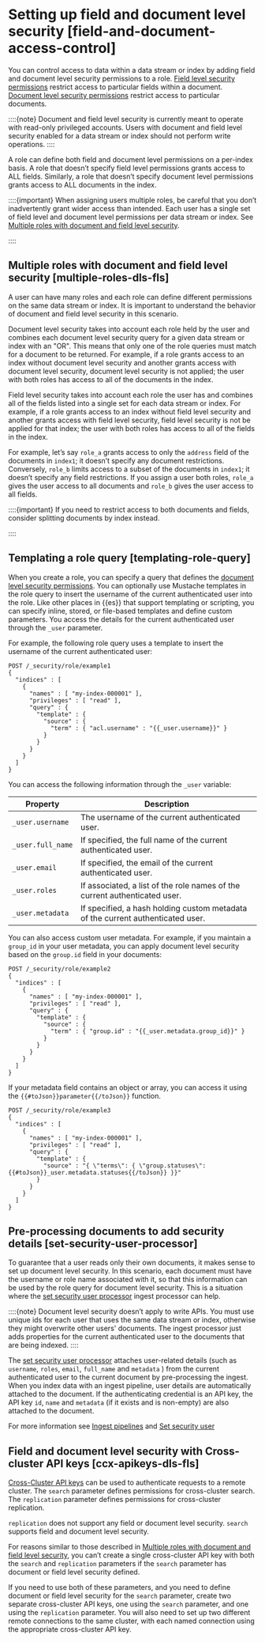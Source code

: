 # Setting up field and document level security [field-and-document-access-control]

You can control access to data within a data stream or index by adding field and document level security permissions to a role. [Field level security permissions](../../../deploy-manage/users-roles/cluster-or-deployment-auth/controlling-access-at-document-field-level.md) restrict access to particular fields within a document. [Document level security permissions](../../../deploy-manage/users-roles/cluster-or-deployment-auth/controlling-access-at-document-field-level.md) restrict access to particular documents.

::::{note} 
Document and field level security is currently meant to operate with read-only privileged accounts. Users with document and field level security enabled for a data stream or index should not perform write operations.
::::


A role can define both field and document level permissions on a per-index basis. A role that doesn’t specify field level permissions grants access to ALL fields. Similarly, a role that doesn’t specify document level permissions grants access to ALL documents in the index.

::::{important} 
When assigning users multiple roles, be careful that you don’t inadvertently grant wider access than intended. Each user has a single set of field level and document level permissions per data stream or index. See [Multiple roles with document and field level security](../../../deploy-manage/users-roles/cluster-or-deployment-auth/controlling-access-at-document-field-level.md#multiple-roles-dls-fls).

::::


## Multiple roles with document and field level security [multiple-roles-dls-fls]

A user can have many roles and each role can define different permissions on the same data stream or index. It is important to understand the behavior of document and field level security in this scenario.

Document level security takes into account each role held by the user and combines each document level security query for a given data stream or index with an "OR". This means that only one of the role queries must match for a document to be returned. For example, if a role grants access to an index without document level security and another grants access with document level security, document level security is not applied; the user with both roles has access to all of the documents in the index.

Field level security takes into account each role the user has and combines all of the fields listed into a single set for each data stream or index. For example, if a role grants access to an index without field level security and another grants access with field level security, field level security is not be applied for that index; the user with both roles has access to all of the fields in the index.

For example, let’s say `role_a` grants access to only the `address` field of the documents in `index1`; it doesn’t specify any document restrictions. Conversely, `role_b` limits access to a subset of the documents in `index1`; it doesn’t specify any field restrictions. If you assign a user both roles, `role_a` gives the user access to all documents and `role_b` gives the user access to all fields.

::::{important} 
If you need to restrict access to both documents and fields, consider splitting documents by index instead.

::::



## Templating a role query [templating-role-query]

When you create a role, you can specify a query that defines the [document level security permissions](../../../deploy-manage/users-roles/cluster-or-deployment-auth/controlling-access-at-document-field-level.md). You can optionally use Mustache templates in the role query to insert the username of the current authenticated user into the role. Like other places in {{es}} that support templating or scripting, you can specify inline, stored, or file-based templates and define custom parameters. You access the details for the current authenticated user through the `_user` parameter.

For example, the following role query uses a template to insert the username of the current authenticated user:

```console
POST /_security/role/example1
{
  "indices" : [
    {
      "names" : [ "my-index-000001" ],
      "privileges" : [ "read" ],
      "query" : {
        "template" : {
          "source" : {
            "term" : { "acl.username" : "{{_user.username}}" }
          }
        }
      }
    }
  ]
}
```

You can access the following information through the `_user` variable:

| Property | Description |
| --- | --- |
| `_user.username` | The username of the current authenticated user. |
| `_user.full_name` | If specified, the full name of the current authenticated user. |
| `_user.email` | If specified, the email of the current authenticated user. |
| `_user.roles` | If associated, a list of the role names of the current authenticated user. |
| `_user.metadata` | If specified, a hash holding custom metadata of the current authenticated user. |

You can also access custom user metadata. For example, if you maintain a `group_id` in your user metadata, you can apply document level security based on the `group.id` field in your documents:

```console
POST /_security/role/example2
{
  "indices" : [
    {
      "names" : [ "my-index-000001" ],
      "privileges" : [ "read" ],
      "query" : {
        "template" : {
          "source" : {
            "term" : { "group.id" : "{{_user.metadata.group_id}}" }
          }
        }
      }
    }
  ]
}
```

If your metadata field contains an object or array, you can access it using the `{{#toJson}}parameter{{/toJson}}` function.

```console
POST /_security/role/example3
{
  "indices" : [
    {
      "names" : [ "my-index-000001" ],
      "privileges" : [ "read" ],
      "query" : {
        "template" : {
          "source" : "{ \"terms\": { \"group.statuses\": {{#toJson}}_user.metadata.statuses{{/toJson}} }}"
        }
      }
    }
  ]
}
```


## Pre-processing documents to add security details [set-security-user-processor]

To guarantee that a user reads only their own documents, it makes sense to set up document level security. In this scenario, each document must have the username or role name associated with it, so that this information can be used by the role query for document level security. This is a situation where the [set security user processor](asciidocalypse://docs/elasticsearch/docs/reference/ingestion-tools/enrich-processor/ingest-node-set-security-user-processor.md) ingest processor can help.

::::{note} 
Document level security doesn’t apply to write APIs. You must use unique ids for each user that uses the same data stream or index, otherwise they might overwrite other users' documents. The ingest processor just adds properties for the current authenticated user to the documents that are being indexed.
::::


The [set security user processor](asciidocalypse://docs/elasticsearch/docs/reference/ingestion-tools/enrich-processor/ingest-node-set-security-user-processor.md) attaches user-related details (such as `username`,  `roles`, `email`, `full_name` and `metadata` ) from the current authenticated user to the current document by pre-processing the ingest. When you index data with an ingest pipeline, user details are automatically attached to the document. If the authenticating credential is an API key, the API key `id`, `name` and `metadata` (if it exists and is non-empty) are also attached to the document.

For more information see [Ingest pipelines](../../../manage-data/ingest/transform-enrich/ingest-pipelines.md) and [Set security user](asciidocalypse://docs/elasticsearch/docs/reference/ingestion-tools/enrich-processor/ingest-node-set-security-user-processor.md)


## Field and document level security with Cross-cluster API keys [ccx-apikeys-dls-fls]

[Cross-Cluster API keys](https://www.elastic.co/docs/api/doc/elasticsearch/operation/operation-security-create-cross-cluster-api-key) can be used to authenticate requests to a remote cluster. The `search` parameter defines permissions for cross-cluster search. The `replication` parameter defines permissions for cross-cluster replication.

`replication` does not support any field or document level security. `search` supports field and document level security.

For reasons similar to those described in [Multiple roles with document and field level security](../../../deploy-manage/users-roles/cluster-or-deployment-auth/controlling-access-at-document-field-level.md#multiple-roles-dls-fls), you can’t create a single cross-cluster API key with both the `search` and `replication` parameters if the `search` parameter has document or field level security defined.

If you need to use both of these parameters, and you need to define document or field level security for the `search` parameter, create two separate cross-cluster API keys, one using the `search` parameter, and one using the `replication` parameter. You will also need to set up two different remote connections to the same cluster, with each named connection using the appropriate cross-cluster API key.



